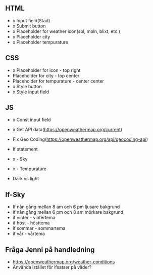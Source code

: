 ## HTML

- x Input field(Stad)
- x Submit button
- x Placeholder for weather icon(sol, moln, blixt, etc.)
- x Placeholder city
- x Placeholder tempurature

## CSS

- x Placeholder for icon - top right
- Placeholder for city - top center
- Placeholder for tempurature - center center
- x Style button
- x Style input field

## JS

- x Const input field
- x Get API data(https://openweathermap.org/current)
- Fix Geo Coding(https://openweathermap.org/api/geocoding-api)
- If statement
- x - Sky
- x - Tempurature

- Dark vs light

## If-Sky

- If nån gång mellan 8 am och 6 pm ljusare bakgrund
- if nån gång mellan 6 pm och 8 am mörkare bakgrund
- if vinter - vintertema
- if höst - hösttema
- if sommar - sommartema
- if vår - vårtema

## Fråga Jenni på handledning

- https://openweathermap.org/weather-conditions
- Använda istället för ifsatser på väder?

